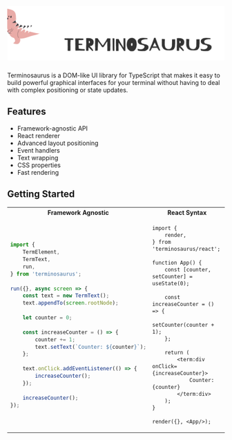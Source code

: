 # <img src="./logo.svg"/>

Terminosaurus is a DOM-like UI library for TypeScript that makes it easy to build powerful graphical interfaces for your terminal without having to deal with complex positioning or state updates.

## Features

- Framework-agnostic API
- React renderer
- Advanced layout positioning
- Event handlers
- Text wrapping
- CSS properties
- Fast rendering

## Getting Started

<table><tr>
<th>Framework Agnostic</th>
<th>React Syntax</th>
</tr><tr><td>

```ts
import {
    TermElement,
    TermText,
    run,
} from 'terminosaurus';

run({}, async screen => {
    const text = new TermText();
    text.appendTo(screen.rootNode);

    let counter = 0;

    const increaseCounter = () => {
        counter += 1;
        text.setText(`Counter: ${counter}`);
    };

    text.onClick.addEventListener(() => {
        increaseCounter();
    });

    increaseCounter();
});
```

</td><td>

```tsx
import {
    render,
} from 'terminosaurus/react';

function App() {
    const [counter, setCounter] = useState(0);

    const increaseCounter = () => {
        setCounter(counter + 1);
    };

    return (
        <term:div onClick={increaseCounter}>
            Counter: {counter}
        </term:div>
    );
}

render({}, <App/>);
```

</td></tr></table>
